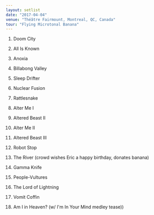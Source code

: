 ```yaml
---
layout: setlist
date: "2017-04-04"
venue: "Théâtre Fairmount, Montreal, QC, Canada"
tour: "Flying Microtonal Banana"
---
```



 1. Doom City

 2. All Is Known

 3. Anoxia

 4. Billabong Valley

 5. Sleep Drifter

 6. Nuclear Fusion

 7. Rattlesnake

 8. Alter Me I

 9. Altered Beast II

10. Alter Me II

11. Altered Beast III

12. Robot Stop

13. The River
    (crowd wishes Eric a happy birthday, donates banana)

14. Gamma Knife

15. People-Vultures

16. The Lord of Lightning

17. Vomit Coffin

18. Am I in Heaven?
    (w/ I'm In Your Mind medley tease))


